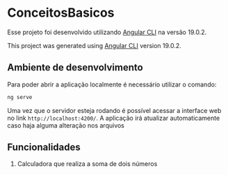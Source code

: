 # ConceitosBasicos

Esse projeto foi desenvolvido utilizando [Angular CLI](https://github.com/angular/angular-cli) na versão 19.0.2.

This project was generated using [Angular CLI](https://github.com/angular/angular-cli) version 19.0.2.

## Ambiente de desenvolvimento

Para poder abrir a aplicação localmente é necessário utilizar o comando: 

```bash
ng serve
```

Uma vez que o servidor esteja rodando é possível acessar a interface web no link `http://localhost:4200/`. A aplicação irá atualizar automaticamente caso haja alguma alteração nos arquivos

## Funcionalidades

1. Calculadora que realiza a soma de dois números